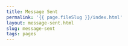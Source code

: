 ```yaml
---
title: Message Sent
permalink: '{{ page.fileSlug }}/index.html'
layout: message-sent.html
slug: message-sent
tags: pages
---
```



